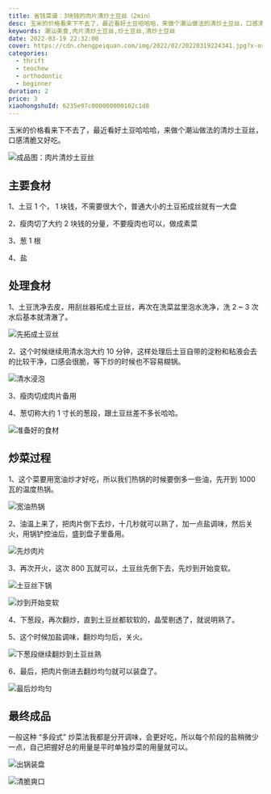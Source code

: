 ```yaml
---
title: 省钱菜谱：3块钱的肉片清炒土豆丝（2min）
desc: 玉米的价格看来下不去了，最近看好土豆哈哈哈，来做个潮汕做法的清炒土豆丝，口感清脆又好吃。
keywords: 潮汕美食,肉片清炒土豆丝,炒土豆丝,清炒土豆丝
date: 2022-03-19 22:32:00
cover: https://cdn.chengpeiquan.com/img/2022/02/20220319224341.jpg?x-oss-process=image/interlace,1
categories:
  - thrift
  - teochew
  - orthodontic
  - beginner
duration: 2
price: 3
xiaohongshuId: 6235e97c000000000102c1d8
---
```


玉米的价格看来下不去了，最近看好土豆哈哈哈，来做个潮汕做法的清炒土豆丝，口感清脆又好吃。

![成品图：肉片清炒土豆丝](https://cdn.chengpeiquan.com/img/2022/03/20220319224726.jpg?x-oss-process=image/interlace,1)

## 主要食材

1、土豆 1 个， 1 块钱，不需要很大个，普通大小的土豆拓成丝就有一大盘

2、瘦肉切了大约 2 块钱的分量，不要瘦肉也可以，做成素菜

3、葱 1 根

4、盐

## 处理食材

1、土豆洗净去皮，用刮丝器拓成土豆丝，再次在洗菜盆里泡水洗净，洗 2 ~ 3 次水后基本就清澈了。

![先拓成土豆丝](https://cdn.chengpeiquan.com/img/2022/03/20220319224715.jpg?x-oss-process=image/interlace,1)

2、这个时候继续用清水泡大约 10 分钟，这样处理后土豆自带的淀粉和粘液会去的比较干净，口感会很脆，等下炒的时候也不容易糊锅。

![清水浸泡](https://cdn.chengpeiquan.com/img/2022/03/20220319224716.jpg?x-oss-process=image/interlace,1)

3、瘦肉切成肉片备用

4、葱切称大约 1 寸长的葱段，跟土豆丝差不多长哈哈。

![准备好的食材](https://cdn.chengpeiquan.com/img/2022/03/20220319224717.jpg?x-oss-process=image/interlace,1)

## 炒菜过程

1、这个菜要用宽油炒才好吃，所以我们热锅的时候要倒多一些油，先开到 1000 瓦的温度热锅。

![宽油热锅](https://cdn.chengpeiquan.com/img/2022/03/20220319224718.jpg?x-oss-process=image/interlace,1)

2、油温上来了，把肉片倒下去炒，十几秒就可以熟了，加一点盐调味，然后关火，用锅铲控油后，盛到盘子里备用。

![先炒肉片](https://cdn.chengpeiquan.com/img/2022/03/20220319224719.jpg?x-oss-process=image/interlace,1)

3、再次开火，这次 800 瓦就可以，土豆丝先倒下去，先炒到开始变软。

![土豆丝下锅](https://cdn.chengpeiquan.com/img/2022/03/20220319224721.jpg?x-oss-process=image/interlace,1)

![炒到开始变软](https://cdn.chengpeiquan.com/img/2022/03/20220319224722.jpg?x-oss-process=image/interlace,1)

4、下葱段，再次翻炒，直到土豆丝都软软的，晶莹剔透了，就说明熟了。

5、这个时候加盐调味，翻炒均匀后，关火。

![下葱段继续翻炒到土豆丝熟](https://cdn.chengpeiquan.com/img/2022/03/20220319224723.jpg?x-oss-process=image/interlace,1)

6、最后，把肉片倒进去翻炒均匀就可以装盘了。

![最后炒均匀](https://cdn.chengpeiquan.com/img/2022/03/20220319224724.jpg?x-oss-process=image/interlace,1)

## 最终成品

一般这种 “多段式” 炒菜法我都是分开调味，会更好吃，所以每个阶段的盐稍微少一点，自己把握好总的用量是平时单独炒菜的用量就可以。

![出锅装盘](https://cdn.chengpeiquan.com/img/2022/03/20220319224725.jpg?x-oss-process=image/interlace,1)

![清脆爽口](https://cdn.chengpeiquan.com/img/2022/03/20220319224727.jpg?x-oss-process=image/interlace,1)
